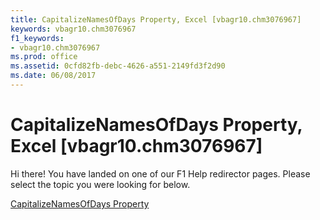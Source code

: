```yaml
---
title: CapitalizeNamesOfDays Property, Excel [vbagr10.chm3076967]
keywords: vbagr10.chm3076967
f1_keywords:
- vbagr10.chm3076967
ms.prod: office
ms.assetid: 0cfd82fb-debc-4626-a551-2149fd3f2d90
ms.date: 06/08/2017
---
```



# CapitalizeNamesOfDays Property, Excel [vbagr10.chm3076967]

Hi there! You have landed on one of our F1 Help redirector pages. Please select the topic you were looking for below.

[CapitalizeNamesOfDays Property](http://msdn.microsoft.com/library/dbac8451-a2ac-5e29-b6c9-afa9cfaec469%28Office.15%29.aspx)

